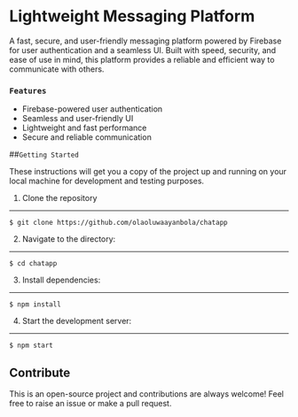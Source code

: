 # Lightweight Messaging Platform

<p> 
  A fast, secure, and user-friendly messaging platform powered by Firebase for user authentication and a seamless UI. Built with speed, security, and ease of use in     mind, this platform provides a reliable and efficient way to communicate with others.
</p>

### `Features`

<ul>
  <li>Firebase-powered user authentication</li>
  <li>Seamless and user-friendly UI</li>
  <li>Lightweight and fast performance</li>
  <li>Secure and reliable communication</li>
</ul>

##`Getting Started`
<p>
  These instructions will get you a copy of the project up and running on your local machine for development and testing purposes.
</p>

1. Clone the repository
---------------------
```
$ git clone https://github.com/olaoluwaayanbola/chatapp
```
2. Navigate to the directory:
---------------------
```
$ cd chatapp
```
3. Install dependencies:
---------------------
```
$ npm install
 ```
4. Start the development server:
---------------------
```
$ npm start
 ```
 
## Contribute ##
This is an open-source project and contributions are always welcome! Feel free to raise an issue or make a pull request.
